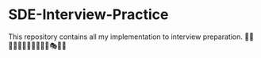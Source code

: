 # SDE-Interview-Practice
This repository contains all my implementation to interview preparation.
🎈🎆🎇🧨✨🎉🎊🎐🎁🎀🎪🎭🧿🔮
